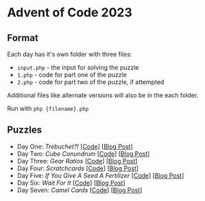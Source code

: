 # Advent of Code 2023

## Format

Each day has it's own folder with three files:

- `input.php` - the input for solving the puzzle
- `1.php` - code for part one of the puzzle
- `2.php` - code for part two of the puzzle, if attempted

Additional files like alternate versions will also be in the each folder.

Run with `php {filename}.php`

## Puzzles

- Day One: _Trebuchet?!_ [[Code](01)] [[Blog Post](https://rknight.me/advent-of-code-2023-day-one/)]
- Day Two: _Cube Conundrum_ [[Code](02)] [[Blog Post](https://rknight.me/advent-of-code-2023-day-two/)]
- Day Three: _Gear Ratios_ [[Code](03)] [[Blog Post](https://rknight.me/advent-of-code-2023-day-three/)]
- Day Four: _Scratchcards_ [[Code](04)] [[Blog Post](https://rknight.me/advent-of-code-2023-day-four/)]
- Day Five: _If You Give A Seed A Fertilizer_ [[Code](05)] [[Blog Post](https://rknight.me/advent-of-code-2023-day-five/)]
- Day Six: _Wait For It_ [[Code](06)] [[Blog Post](https://rknight.me/advent-of-code-2023-day-six/)]
- Day Seven: _Camel Cards_ [[Code](07)] [[Blog Post](https://rknight.me/advent-of-code-2023-day-seven/)]